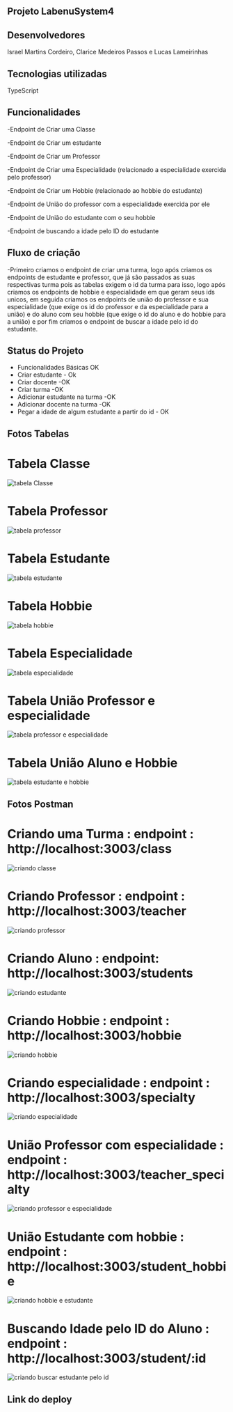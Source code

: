

## Projeto LabenuSystem4

## Desenvolvedores

Israel Martins Cordeiro, Clarice Medeiros Passos e Lucas Lameirinhas

## Tecnologias utilizadas

TypeScript 

## Funcionalidades

-Endpoint de Criar uma Classe

-Endpoint de Criar um estudante 

-Endpoint de Criar um Professor 

-Endpoint de Criar uma Especialidade (relacionado a especialidade exercida pelo professor)

-Endpoint de Criar um Hobbie (relacionado ao hobbie do estudante)

-Endpoint de União do professor com a especialidade exercida por ele 

-Endpoint de União do estudante com o seu hobbie

-Endpoint de buscando a idade pelo ID do estudante

## Fluxo de criação

-Primeiro criamos o endpoint de criar uma turma, logo após criamos os endpoints de estudante e professor, que já são passados as suas respectivas turma pois as tabelas exigem o id da turma para isso, logo após criamos os endpoints de hobbie e especialidade em que geram seus ids unicos, em seguida criamos os endpoints de união do professor e sua especialidade (que exige os id do professor e da especialidade para a união) e do aluno com seu hobbie (que exige o id do aluno e do hobbie para a união) e por fim criamos o endpoint de buscar a idade pelo id do estudante.


## Status do Projeto 
- Funcionalidades Básicas OK
- Criar estudante - Ok
- Criar docente -OK
- Criar turma -OK
- Adicionar estudante na turma -OK
- Adicionar docente na turma -OK
- Pegar a idade de algum estudante a partir do id - OK

## Fotos Tabelas

# Tabela Classe 
![tabela Classe](https://user-images.githubusercontent.com/85313042/136660818-4b0ea293-1f88-4511-b1f8-775ba20bd641.png)


# Tabela Professor 
![tabela professor](https://user-images.githubusercontent.com/85313042/136660837-fd193b44-5f99-4c72-90fe-b596b7852762.png)


# Tabela Estudante 
![tabela estudante](https://user-images.githubusercontent.com/85313042/136660862-9e6d257e-4f19-4f8c-8de0-258c71ba76d9.png)


# Tabela Hobbie 
![tabela hobbie](https://user-images.githubusercontent.com/85313042/136660890-bc8de22c-b64c-4a41-83eb-c1164d124141.png)


# Tabela Especialidade 
![tabela especialidade](https://user-images.githubusercontent.com/85313042/136660906-2e479978-5a21-4bdc-96c4-9eb0ea3ae1ff.png)


# Tabela União Professor e especialidade 
![tabela professor e especialidade](https://user-images.githubusercontent.com/85313042/136660933-5151555b-eca2-4836-a378-6d46d52cb251.png)


# Tabela União Aluno e Hobbie 
![tabela estudante e hobbie](https://user-images.githubusercontent.com/85313042/136660955-b6a5bf48-f470-498f-94a1-7251b509e654.png)




## Fotos Postman 


# Criando uma Turma : endpoint : http://localhost:3003/class
![criando classe](https://user-images.githubusercontent.com/85313042/136660171-b8d23e45-8743-4af6-bda3-e5d427ce4b3c.png)



# Criando Professor : endpoint : http://localhost:3003/teacher
![criando professor](https://user-images.githubusercontent.com/85313042/136660280-a2d87dea-7cc3-4f96-8cea-65f6848cf952.png)


# Criando Aluno : endpoint: http://localhost:3003/students
![criando estudante](https://user-images.githubusercontent.com/85313042/136660325-f47f6b8b-e296-42f1-afc6-3d7d6a32a209.png)


# Criando Hobbie : endpoint : http://localhost:3003/hobbie
![criando hobbie](https://user-images.githubusercontent.com/85313042/136660361-d18c3fdb-fc37-41f7-a782-3dab91b437a7.png)


# Criando especialidade : endpoint : http://localhost:3003/specialty
![criando especialidade](https://user-images.githubusercontent.com/85313042/136660384-a048b2fd-1f2a-445b-8788-ad8eb1d835d4.png)


# União Professor com especialidade : endpoint : http://localhost:3003/teacher_specialty
![criando professor e especialidade](https://user-images.githubusercontent.com/85313042/136660437-f616d58d-8865-4a12-9979-311b41800d09.png)


# União Estudante com hobbie : endpoint : http://localhost:3003/student_hobbie
![criando hobbie e estudante](https://user-images.githubusercontent.com/85313042/136660481-2d427d50-690d-4fd4-8965-646b827c75c3.png)


# Buscando Idade pelo ID do Aluno : endpoint : http://localhost:3003/student/:id
![criando buscar estudante pelo id](https://user-images.githubusercontent.com/85313042/136660505-c596837e-3931-4af3-a284-e40d4283a86d.png)




## Link do deploy
